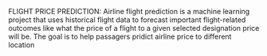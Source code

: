 FLIGHT PRICE PREDICTION:
Airline flight prediction is a machine learning project that uses historical flight data to forecast important flight-related outcomes like what the price of a flight to a given selected designation price will be.
The goal is to help passagers pridict airline price to different location
